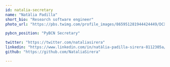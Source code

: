 ```yaml
---
id: natalia-secretary
name: "Natàlia Padilla"
short_bio: "Research software engineer"
photo_url: "https://pbs.twimg.com/profile_images/865951281944424449/DCX755H9_400x400.jpg"

pybcn_position: "PyBCN Secretary"

twitter: "https://twitter.com/nataliasirera"
linkedin: "https://www.linkedin.com/in/natàlia-padilla-sirera-8112305a/"
github: "https://github.com/NataliaSirera"

---
```

